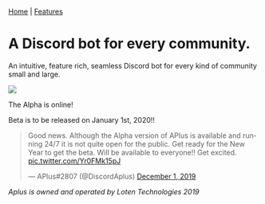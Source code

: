 [Home](https://aplusbot.tech/) | [Features](https://aplusbot.tech/features/)
# A Discord bot for every community. 

An intuitive, feature rich, seamless Discord bot for every kind of community small and large.

![](http://cdn.treverg.tools/mobile/i/IMG_3h3opr.jpg)

The Alpha is online!

Beta is to be released on January 1st, 2020!!

<blockquote class="twitter-tweet"><p lang="en" dir="ltr">Good news. Although the Alpha version of APlus is available and running 24/7 it is not quite open for the public. Get ready for the New Year to get the beta. Will be available to everyone!! Get excited. <a href="https://t.co/Yr0FMk15pJ">pic.twitter.com/Yr0FMk15pJ</a></p>&mdash; APlus#2807 (@DiscordAplus) <a href="https://twitter.com/DiscordAplus/status/1201232212861042696?ref_src=twsrc%5Etfw">December 1, 2019</a></blockquote> <script async src="https://platform.twitter.com/widgets.js" charset="utf-8"></script>







*Aplus is owned and operated by Loten Technologies 2019*
